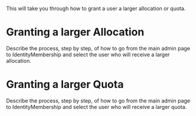 This will take you through how to grant a user a larger allocation or quota.


# Granting a larger Allocation

Describe the process, step by step, of how to go from the main admin page to IdentityMembership and select the user who will receive a larger allocation.

# Granting a larger Quota

Describe the process, step by step, of how to go from the main admin page to IdentityMembership and select the user who will receive a larger quota.

